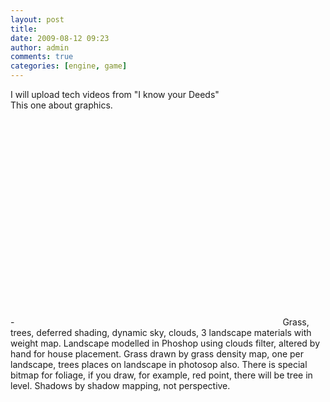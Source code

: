 ```yaml
---
layout: post
title:
date: 2009-08-12 09:23
author: admin
comments: true
categories: [engine, game]
---
```

I will upload tech videos from "I know your Deeds" <br />  This one about graphics.   <br />  -<object width="425" height="344"><param name="movie" value="//www.youtube.com/v/vhlBdYBUnqE&hl=ru&fs=1&"></param><param name="allowFullScreen" value="true"></param><param name="allowscriptaccess" value="always"></param><embed src="//www.youtube.com/v/vhlBdYBUnqE&hl=ru&fs=1&" type="application/x-shockwave-flash" allowscriptaccess="always" allowfullscreen="true" width="425" height="344"></embed></object>  Grass, trees, deferred shading,  dynamic sky, clouds, 3 landscape materials with weight map.  Landscape modelled in Phoshop using clouds filter, altered by   hand for house placement. Grass drawn by grass density map,  one per landscape, trees places on landscape in photosop also.  There is special bitmap for foliage, if you draw, for example,  red point, there will be tree in level.  Shadows by shadow mapping,  not perspective.
